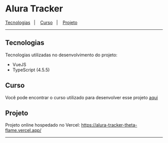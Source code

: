 # Alura Tracker

<p>
    <a href="#tecnologias">Tecnologias</a>&nbsp;&nbsp;&nbsp;|&nbsp;&nbsp;&nbsp;
    <a href="#curso">Curso</a>&nbsp;&nbsp;&nbsp;|&nbsp;&nbsp;&nbsp;
    <a href="#projeto">Projeto</a>
</p>

---

## Tecnologias

Tecnologias utilizadas no desenvolvimento do projeto:

- VueJS
- TypeScript (4.5.5)

## Curso

Você pode encontrar o curso utilizado para desenvolver esse projeto [aqui](https://cursos.alura.com.br/course/vue3-comecando-framework)

## Projeto

Projeto online hospedado no Vercel: https://alura-tracker-theta-flame.vercel.app/

---